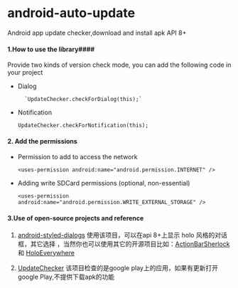 android-auto-update
===================


Android app update checker,download and install apk API 8+


#### 1.How to use the library####

Provide two kinds of version check mode, you can add the following code in your project

- Dialog
   
    	`UpdateChecker.checkForDialog(this);`

- Notification

	`UpdateChecker.checkForNotification(this);`



#### 2. Add the permissions ####

- Permission to add to access the network

	`<uses-permission android:name="android.permission.INTERNET" />`

- Adding write SDCard permissions (optional, non-essential)

	`<uses-permission android:name="android.permission.WRITE_EXTERNAL_STORAGE" />`


#### 3.Use of open-source projects and reference ####



1. [android-styled-dialogs](https://github.com/inmite/android-styled-dialogs "https://github.com/inmite/android-styled-dialogs") 使用该项目，可以在api 8+上显示 holo 风格的对话框，其它选择
，当然你也可以使用其它的开源项目比如：[ActionBarSherlock](https://github.com/JakeWharton/ActionBarSherlock "https://github.com/JakeWharton/ActionBarSherlock") 和 [HoloEverywhere](https://github.com/Prototik/HoloEverywhere "https://github.com/Prototik/HoloEverywhere")


2. [UpdateChecker](https://github.com/rampo/UpdateChecker "https://github.com/rampo/UpdateChecker") 该项目检查的是google play上的应用，如果有更新打开google Play,不提供下载apk的功能

 
